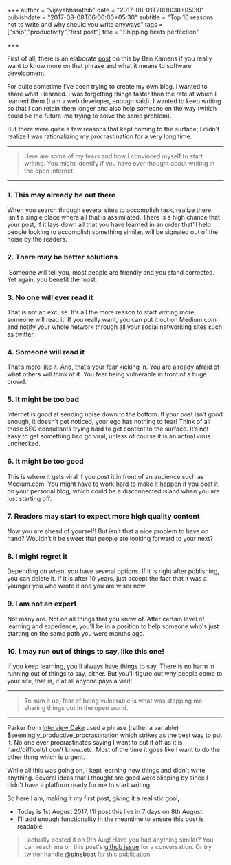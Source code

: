 +++
author = "vijayabharathib"
date = "2017-08-01T20:18:38+05:30"
publishdate = "2017-08-08T06:00:00+05:30"
subtitle = "Top 10 reasons not to write and why should you write anyways"
tags = ["ship","productivity","first post"]
title = "Shipping beats perfection"

+++

First of all, there is an elaborate [post][KamensBlog] on this by Ben Kamens if you really want to know more on that phrase and what it means to software development.


For quite sometime I've been trying to create my own blog. I wanted to share what I learned. I was forgetting things faster than the rate at which I learned them (I am a web developer, enough said). I wanted to keep writing so that I can retain them longer and also help someone on the way (which could be the future-me trying to solve the same problem).

But there were quite a few reasons that kept coming to the surface; I didn't realize I was rationalizing my procrastination for a very long time.

---
>Here are some of my fears and how I convinced myself to start writing. You might identify if you have ever thought about writing in the open internet.

---
### 1. This may already be out there
When you search through several sites to accomplish task, realize there isn’t a single place where all that is assimilated. There is a high chance that your post, if it lays down all that you have learned in an order that’ll help people looking to accomplish something similar, will be signaled out of the noise by the readers.

### 2. There may be better solutions
 Someone will tell you, most people are friendly and you stand corrected. Yet again, you benefit the most.

### 3. No one will ever read it
That is not an excuse. It’s all the more reason to start writing more, someone will read it! If you really want, you can put it out on Medium.com and notify your whole network through all your social networking sites such as twitter.

### 4. Someone will read it
That’s more like it. And, that’s your fear kicking in. You are already afraid of what others will think of it. You fear being vulnerable in front of a huge crowd.

### 5. It might be too bad 
Internet is good at sending noise down to the bottom. If your post isn’t good enough, it doesn’t get noticed, your ego has nothing to fear! Think of all those SEO consultants trying hard to get content to the surface. It’s not easy to get something bad go viral, unless of course it is an actual virus unchecked.

### 6. It might be too good
This is where it gets viral if you post it in front of an audience such as Medium.com. You might have to work hard to make it happen if you post it on your personal blog, which could be a disconnected island when you are just starting off.

### 7. Readers may start to expect more high quality content
Now you are ahead of yourself! But isn’t that a nice problem to have on hand? Wouldn’t it be sweet that people are looking forward to your next?

### 8. I might regret it 
Depending on when, you have several options. If it is right after publishing, you can delete it. If it is after 10 years, just accept the fact that it was a younger you who wrote it and you are wiser now.

### 9. I am not an expert
Not many are. Not on all things that you know of. After certain level of learning and experience, you'll be in a position to help someone who's just starting on the same path you were months ago.

### 10. I may run out of things to say, like this one!
If you keep learning, you'll always have things to say. There is no harm in running out of things to say, either. But you'll figure out why people come to your site, that is, if at all anyone pays a visit!

---

>To sum it up, fear of being vulnerable is what was stopping me sharing things out in the open world.

---
Parker from [Interview Cake] used a phrase (rather a variable) $seemingly_productive_procrastination which strikes as the best way to put it. No one ever procrastinates saying I want to put it off as it is hard/difficult/I don't know..etc. Most of the time it goes like I want to do the other thing which is urgent.

While all this was going on, I kept learning new things and didn't write anything. Several ideas that I thought are good were slipping by since I didn't have a platform ready for me to start writing.

So here I am, making it my first post, giving it a realistic goal,

* Today is 1st August 2017, I'll post this live in 7 days on 8th August.
* I'll add enough functionality in the meantime to ensure this post is readable.

>I actually posted it on 9th Aug! Have you had anything similar? You can reach me on this post's [github issue](https://github.com/pineboat/pineboat.github.io/issues/1) for a conversation. Or try twitter handle [@pineboat](https://twitter.com/pineboat) for this publication.

[Interview Cake]: https://www.interviewcake.com/
[KamensBlog]: http://bjk5.com/post/60760280107/shipping-beats-perfection-explained
